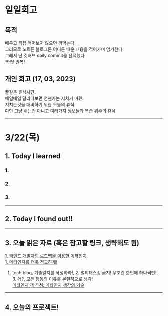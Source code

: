 # 일일회고

## 목적
배우고 직접 적어보지 않으면 까먹는다   
그러므로 노트든 블로그든 어디든 배운 내용을 적어가며 암기한다   
그래서 난 깃허브 daily commit을 선택했다   
복습! 반복!

## 개인 회고 (17, 03, 2023)
꿀같은 휴식시간. <br>
매일매일 달리다보면 언젠가는 지치기 마련.  <br>
지치는것을 대비하기 위한 오늘의 휴식. <br>
다만 그냥 쉬는건 아니고 여러가지 정보들과 복습 위주의 휴식 <br>
- - - -
# 3/22(목)

## 1. Today I learned
### 1. 

### 2. 

### 3. 
- - - -

## 2. Today I found out!!

- - - -

## 3. 오늘 읽은 자료 (혹은 참고할 링크, 생략해도 됨)
[1. 백엔드 개발자의 로드맵을 이용한 메타인지](https://velog.io/@yoopark/2022-backend-roadmap) <br>
[1. 메타인지를 더욱 정교하게!](https://riedel.tistory.com/352)
  1. tech blog, 기술일지를 작성하라!, 2. 멀티태스킹 금지! 무조건 한번에 하나씩만!, 3. 왜?, 모든 행동의 이유를 본질적으로 생각! <br>
[메타인지 책 추천: 메타인지 생각의 기술](http://www.yes24.com/Product/Goods/96181788)

- - - -

## 4. 오늘의 프로젝트!

